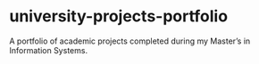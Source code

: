 # university-projects-portfolio
A portfolio of academic projects completed during my Master’s in Information Systems.
